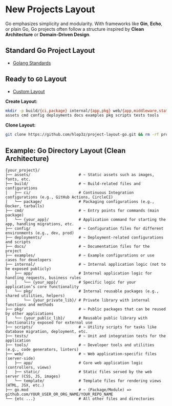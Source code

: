 # New Projects Layout

Go emphasizes simplicity and modularity. With frameworks like **Gin**, **Echo**, or plain Go, Go projects often follow a structure inspired by **Clean Architecture** or **Domain-Driven Design**.

## Standard Go Project Layout

- [Golang Standards](https://github.com/golang-standards/project-layout/)

## Ready to `GO` Layout

- [Custom Layout](https://github.com/hlop3z/project-layout-go)

**Create Layout:**

```bash
mkdir -p build/{ci,package} internal/{app,pkg} web/{app,middleware,static,template} \
assets cmd config deployments docs examples pkg scripts tests tools
```

**Clone Layout:**

```bash
git clone https://github.com/hlop3z/project-layout-go.git && rm -rf project-layout-go/.git
```

## Example: Go Directory Layout (Clean Architecture)

```plaintext
{your_project}/
├── assets/                     # ~ Static assets such as images, fonts, etc.
├── build/                      # ~ Build-related files and configurations
│   ├── ci/                     # Continuous Integration configurations (e.g., GitHub Actions, CircleCI)
│   └── package/                # Packaging configurations (e.g., Docker, tarballs)
├── cmd/                        # ~ Entry points for commands (main package)
│   └── {your_app}/             # Application command for starting the app, handling migrations, etc.
├── config/                     # ~ Configuration files for different environments (e.g., dev, prod)
├── deployments/                # ~ Deployment-related configurations and scripts
├── docs/                       # ~ Documentation files for the project
├── examples/                   # ~ Example configurations or use cases for developers
├── internal/                   # ~ Internal application logic (not to be exposed publicly)
│   ├── app/                    # Internal application logic for handling requests, business rules
│   │   └── {your_app}/         # Specific logic for your application’s core functionality
│   └── pkg/                    # Internal reusable packages (e.g., shared utilities, helpers)
│       └── {your_private_lib}/ # Private library with internal functions and methods
├── pkg/                        # ~ Public packages that can be reused by other applications
│   └── {your_public_lib}/      # Reusable public library with functionality exposed for external use
├── scripts/                    # ~ Utility scripts for tasks like database migration, deployment, etc.
├── tests/                      # ~ Unit and integration tests for the application
├── tools/                      # ~ Developer tools and utilities (e.g., code generators, linters)
├── web/                        # ~ Web application-specific files (server-side)
│   ├── app/                    # Core web application logic (controllers, views)
│   ├── static/                 # Static files served by the web server (CSS, JS, images)
│   └── template/               # Template files for rendering views (HTML, JSX, etc.)
├── go.mod                      # ~ (Package/Module) => github.com/YOUR_USER_OR_ORG_NAME/YOUR_REPO_NAME
└── {etc ...}                   # All other files and directories
```
